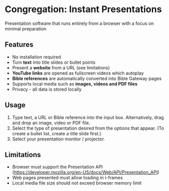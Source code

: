 ﻿# Congregation: Instant Presentations
Presentation software that runs entirely from a browser with a focus on minimal preparation

## Features

 - No installation required
 - Turn **text** into title slides or bullet points
 - Present a **website** from a URL (see limitations)
 - **YouTube links** are opened as fullscreen videos which autoplay
 - **Bible references** are automatically converted into Bible Gateway pages
 - Supports local media such as **images, videos and PDF files**
 - Privacy - all data is stored locally

## Usage

 1. Type text, a URL or Bible reference into the input box. Alternatively, drag and drop an image, video or PDF file.
 2. Select the type of presentation desired from the options that appear. (To create a bullet list, create a title slide first.)
 3. Select your presentation monitor / projector.

## Limitations

 - Browser must support the Presentation API (https://developer.mozilla.org/en-US/docs/Web/API/Presentation_API)
 - Web pages presented must allow loading in i-frames
 - Local media file size should not exceed browser memory limit
